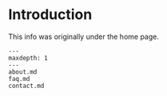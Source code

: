 # Introduction

This info was originally under the home page.

```{toctree}
---
maxdepth: 1
---
about.md
faq.md
contact.md
```
